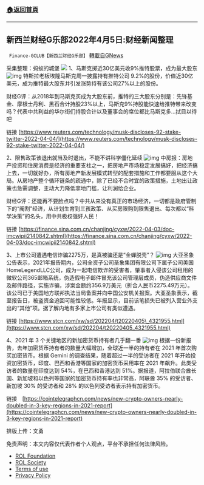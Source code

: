 ###  [:house:返回首頁](https://github.com/ourhimalayas/txt)
---


## 新西兰财经G乐部2022年4月5日:财经新闻整理
` Finance-GCLUB【新西兰财经G乐部】` [轉載自GNews](https://gnews.org/zh-hans/2293765/)

采集整理：蚂蚁的城堡
![](https://assets.gnews.org/wp-content/uploads/2022/04/WhatsApp-Image-2022-04-05-at-11.04.55-PM.jpeg)
1、马斯克掷近30亿美元收9%推特股票，成为最大股东
![img](https://media.gettr.com/group13/origin/2022/04/05/04/22655e83-c8e5-0fe0-6bea-f8fb763c76ee/b264c68f1145531cd32fc05832f1eafa_500x0.png)
特斯拉老板埃隆马斯克周一披露持有推特公司 9.2%的股份，价值近30亿美元，成为推特最大股东并引发涨势持有该公司27%以上的股份。

财经G评：从2018年到马斯克买成为大股东前，推特的三大股东分别是：先锋基金、摩根士丹利、黑石合计持股23%以上，马斯克9%持股能快速给推特带来改变吗？代表中共利益的华尔街们持股合计以及董事会的席位都比马斯克多…拭目以待吧

链接 [https://www.reuters.com/technology/musk-discloses-92-stake-twitter-2022-04-04/](https://www.reuters.com/technology/musk-discloses-92-stake-twitter-2022-04-04/)

2、限售政策该退出就当及时退出，不能不讲科学僵化延续
![img](https://media.gettr.com/group34/origin/2022/04/05/05/145f9256-7ca1-014c-2c8c-e7ac692b2f7c/54a0a1ee84f15eca18efb73a82f40c1b_500x0.png)
中房报：房地产投资和住房消费是经济的重要支柱之一，把房地产市场稳定发展搞好，把经济搞上去，一切就好办，所有房地产新发展模式转型的配套措施和工作都要服从这个大局。从房地产整个循环链条的疏通中，除了已经不合时宜的政策措施，土地出让政策也急需调整，主动大力降低拿地门槛，让利润给企业。

财经G评：还能再不要脸点吗？中共从来没有真正的市场经济，一切都是政府管制下的“阉割”经济，从计划生育到三孩政策、从买房限购到限售退出、每次都以“科学决策”的名头，用中共极权强奸人民！

链接 [https://finance.sina.com.cn/chanjing/cyxw/2022-04-03/doc-imcwipii2140842.shtml](https://finance.sina.com.cn/chanjing/cyxw/2022-04-03/doc-imcwipii2140842.shtml)

3、上市公司遭遇电信诈骗2275万，是真被骗还是“金蝉脱壳”？
![img](https://media.gettr.com/group20/origin/2022/04/05/06/f43a0df4-b3e6-31db-3c2d-5424f7112e64/eabac4f5c9fcccc99e577d6c35cd4a41_500x0.png)
大亚圣象公告表示，2021年报告期内，公司全资子公司圣象集团有限公司下属子公司美国HomeLegendLLC公司，成为一起电信欺诈的受害者，肇事者入侵该公司租用的微软公司365邮箱系统，伪造假电子邮件冒充该公司管理层成员，伪造供应商文件及邮件路径，实施诈骗，涉案金额约356.9万美元（折合人民币2275.49万元）。该公司已于美国地方联邦执法当局备案并向中国公安机关报案。大亚圣象表示，截至报告日，被盗资金追回可能性较低。年报显示，目前该笔损失已被列入营业外支出的“其他”项。据了解内地有多家上市公司有类似遭遇。

链接 [https://www.stcn.com/xw/sd/202204/t20220405\_4321955.html](https://www.stcn.com/xw/sd/202204/t20220405_4321955.html)

4、2021 年 3 个关键地区的新加密货币持有者几乎翻一番
![img](https://media.gettr.com/group6/origin/2022/04/05/06/a4e5b78e-aab8-e10e-a319-e41b575306fe/4261336fb32ddb8f3a2cc946bbf587ef_500x0.png)
根据一份新报告，去年加密货币持有者的数量大幅增加，全球近一半的持有者在 2021 年首次购买加密货币。根据 Gemini 的调查结果，随着超过一半的受访者在 2021 年开始投资加密货币，印度、巴西和香港等国家的加密货币采用率在 2021 年飙升。此类受访者的数量在印度达到 54%，在巴西和香港达到 51%。据报道，阿拉伯联合酋长国、新加坡和以色列等国家的加密货币持有率也非常高，阿联酋 35% 的受访者、新加坡 30% 的受访者和 28% 的以色列受访者表示持有加密货币。

链接　[https://cointelegraphcn.com/news/new-crypto-owners-nearly-doubled-in-3-key-regions-in-2021-report](https://cointelegraphcn.com/news/new-crypto-owners-nearly-doubled-in-3-key-regions-in-2021-report)

排版上传：文勇

 

免责声明：本文内容仅代表作者个人观点，平台不承担任何法律风险。

- [ROL Foundation](https://rolfoundation.org/)
- [ROL Society](https://rolsociety.org/)
- [Terms of use](https://gnews.org/terms-of-use-3/)
- [Privacy Policy](https://gnews.org/privacy-policy/)
